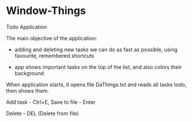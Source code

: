 # Window-Things
Todo Application

The main objective of the application:

- adding and deleting new tasks we can do as fast as possible, using favourite, remembered shortcuts

- app shows important tasks on the top of the list, and also colors their background


When application starts, it opens file DaThings.txt and reads all tasks todo, then shows them.

Add task - Ctrl+E, Save to file - Enter

Delete - DEL (Delete from file)

